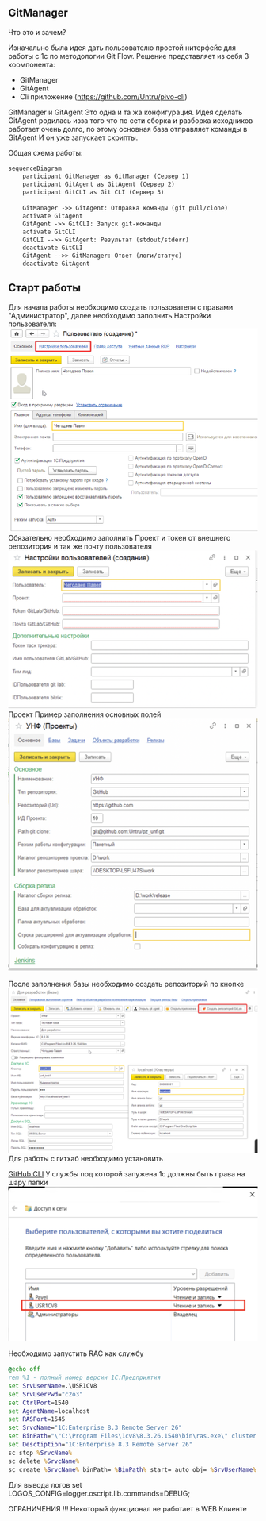 ## GitManager
Что это и зачем?

Изначально была идея дать пользователю простой нитерфейс для работы с 1с по методологии Git Flow. Решение представляет из себя 3 коомпонента:
* GitManager 
* GitAgent
* Cli приложение (https://github.com/Untru/pivo-cli)

GitManager и GitAgent Это одна и та жа конфигурация. Идея сделать GitAgent родилась изза того что по сети сборка и разборка исходников работает очень долго, по этому основная база отправляет команды в GitAgent И он уже запускает скрипты.

Общая схема работы:


```mermaid
sequenceDiagram
    participant GitManager as GitManager (Сервер 1)
    participant GitAgent as GitAgent (Сервер 2)
    participant GitCLI as Git CLI (Сервер 3)

    GitManager ->> GitAgent: Отправка команды (git pull/clone)
    activate GitAgent
    GitAgent ->> GitCLI: Запуск git-команды
    activate GitCLI
    GitCLI -->> GitAgent: Результат (stdout/stderr)
    deactivate GitCLI
    GitAgent -->> GitManager: Ответ (логи/статус)
    deactivate GitAgent
```



## Старт работы
Для начала работы необходимо создать пользователя с правами "Администратор", далее необходимо заполнить
Настройки пользователя:
![alt text](images/image-1.png)
Обязательно необходимо заполнить Проект и токен от внешнего репозитория и так же почту пользователя
![Настройки пользователя](images/image-2.png)
Проект
Пример заполнения основных полей 
![Проект](images/image-3.png)

После заполнения базы необходимо создать репозиторий по кнопке
![alt text](images/image-4.png)
Для работы с гитхаб необходимо установить

[GitHub CLI](https://cli.github.com/)
У службы под которой запужена 1с должны быть права на шару папки
![alt text](images/image-5.png)

Необходимо запустить RAC как службу

``` bat 
@echo off
rem %1 - полный номер версии 1С:Предприятия
set SrvUserName=.\USR1CV8
set SrvUserPwd="c2o3"
set CtrlPort=1540
set AgentName=localhost
set RASPort=1545
set SrvcName="1C:Enterprise 8.3 Remote Server 26"
set BinPath="\"C:\Program Files\1cv8\8.3.26.1540\bin\ras.exe\" cluster --service --port=%RASPort% %AgentName%:%CtrlPort%"
set Desctiption="1C:Enterprise 8.3 Remote Server 26"
sc stop %SrvcName%
sc delete %SrvcName%
sc create %SrvcName% binPath= %BinPath% start= auto obj= %SrvUserName% password= %SrvUserPwd% displayname= %Desctiption%
```

Для вывода логов
set LOGOS_CONFIG=logger.oscript.lib.commands=DEBUG;

ОГРАНИЧЕНИЯ !!! Некоторый функционал не работает в WEB Клиенте

